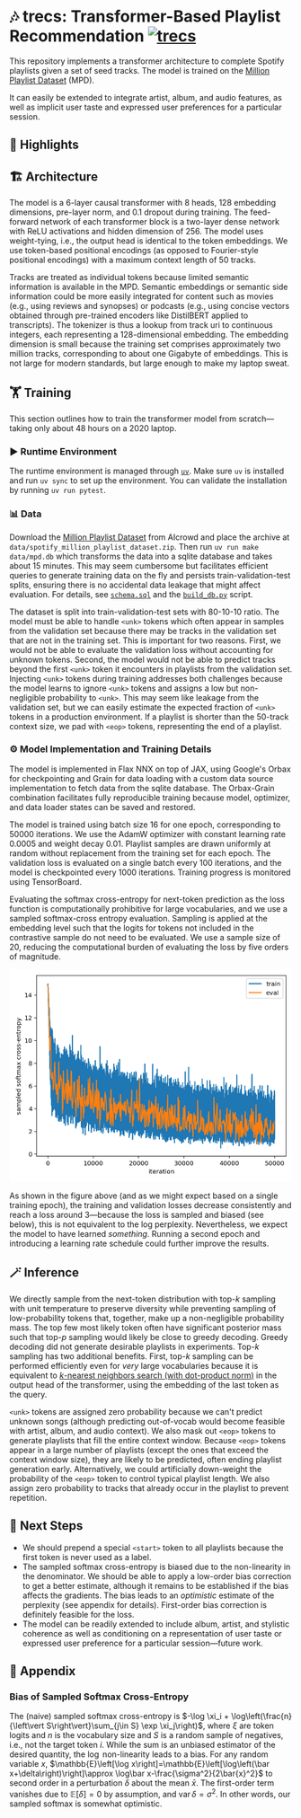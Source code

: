 # 🎶 trecs: Transformer-Based Playlist Recommendation [![trecs](https://github.com/tillahoffmann/trecs/actions/workflows/main.yaml/badge.svg)](https://github.com/tillahoffmann/trecs/actions/workflows/main.yaml)

This repository implements a transformer architecture to complete Spotify playlists given a set of seed tracks. The model is trained on the [Million Playlist Dataset](https://www.aicrowd.com/challenges/spotify-million-playlist-dataset-challenge) (MPD).

It can easily be extended to integrate artist, album, and audio features, as well as implicit user taste and expressed user preferences for a particular session.

## 🌟 Highlights



## 🏗️ Architecture

The model is a 6-layer causal transformer with 8 heads, 128 embedding dimensions, pre-layer norm, and 0.1 dropout during training. The feed-forward network of each transformer block is a two-layer dense network with ReLU activations and hidden dimension of 256. The model uses weight-tying, i.e., the output head is identical to the token embeddings. We use token-based positional encodings (as opposed to Fourier-style positional encodings) with a maximum context length of 50 tracks.

Tracks are treated as individual tokens because limited semantic information is available in the MPD. Semantic embeddings or semantic side information could be more easily integrated for content such as movies (e.g., using reviews and synopses) or podcasts (e.g., using concise vectors obtained through pre-trained encoders like DistilBERT applied to transcripts). The tokenizer is thus a lookup from track uri to continuous integers, each representing a 128-dimensional embedding. The embedding dimension is small because the training set comprises approximately two million tracks, corresponding to about one Gigabyte of embeddings. This is not large for modern standards, but large enough to make my laptop sweat.

## 🏋️ Training

This section outlines how to train the transformer model from scratch—taking only about 48 hours on a 2020 laptop.

### ▶️ Runtime Environment

The runtime environment is managed through [`uv`](https://docs.astral.sh/uv/). Make sure `uv` is installed and run `uv sync` to set up the environment. You can validate the installation by running `uv run pytest`.

### 📊 Data

Download the [Million Playlist Dataset](https://www.aicrowd.com/challenges/spotify-million-playlist-dataset-challenge) from AIcrowd and place the archive at `data/spotify_million_playlist_dataset.zip`. Then run `uv run make data/mpd.db` which transforms the data into a sqlite database and takes about 15 minutes. This may seem cumbersome but facilitates efficient queries to generate training data on the fly and persists train-validation-test splits, ensuring there is no accidental data leakage that might affect evaluation. For details, see [`schema.sql`](./src/trecs/schema.sql) and the [`build_db.py`](./src/trecs/scripts/build_db.py) script.

The dataset is split into train-validation-test sets with 80-10-10 ratio. The model must be able to handle `<unk>` tokens which often appear in samples from the validation set because there may be tracks in the validation set that are not in the training set. This is important for two reasons. First, we would not be able to evaluate the validation loss without accounting for unknown tokens. Second, the model would not be able to predict tracks beyond the first `<unk>` token it encounters in playlists from the validation set. Injecting `<unk>` tokens during training addresses both challenges because the model learns to ignore `<unk>` tokens and assigns a low but non-negligible probability to `<unk>`. This may seem like leakage from the validation set, but we can easily estimate the expected fraction of `<unk>` tokens in a production environment. If a playlist is shorter than the 50-track context size, we pad with `<eop>` tokens, representing the end of a playlist.

### ⚙️ Model Implementation and Training Details

The model is implemented in Flax NNX on top of JAX, using Google's Orbax for checkpointing and Grain for data loading with a custom data source implementation to fetch data from the sqlite database. The Orbax-Grain combination facilitates fully reproducible training because model, optimizer, and data loader states can be saved and restored.

The model is trained using batch size 16 for one epoch, corresponding to 50000 iterations. We use the AdamW optimizer with constant learning rate 0.0005 and weight decay 0.01. Playlist samples are drawn uniformly at random without replacement from the training set for each epoch. The validation loss is evaluated on a single batch every 100 iterations, and the model is checkpointed every 1000 iterations. Training progress is monitored using TensorBoard.

Evaluating the softmax cross-entropy for next-token prediction as the loss function is computationally prohibitive for large vocabularies, and we use a sampled softmax-cross entropy evaluation. Sampling is applied at the embedding level such that the logits for tokens not included in the contrastive sample do not need to be evaluated. We use a sample size of 20, reducing the computational burden of evaluating the loss by five orders of magnitude.

![](./training-plot.png)

As shown in the figure above (and as we might expect based on a single training epoch), the training and validation losses decrease consistently and reach a loss around 3—because the loss is sampled and biased (see below), this is not equivalent to the log perplexity. Nevertheless, we expect the model to have learned *something*. Running a second epoch and introducing a learning rate schedule could further improve the results.

## 🪄 Inference

We directly sample from the next-token distribution with top-$k$ sampling with unit temperature to preserve diversity while preventing sampling of low-probability tokens that, together, make up a non-negligible probability mass. The top few most likely token often have significant posterior mass such that top-$p$ sampling would likely be close to greedy decoding. Greedy decoding did not generate desirable playlists in experiments. Top-$k$ sampling has two additional benefits. First, top-$k$ sampling can be performed efficiently even for *very* large vocabularies because it is equivalent to [$k$-nearest neighbors search (with dot-product norm)](https://en.wikipedia.org/wiki/Maximum_inner-product_search) in the output head of the transformer, using the embedding of the last token as the query.

`<unk>` tokens are assigned zero probability because we can't predict unknown songs (although predicting out-of-vocab would become feasible with artist, album, and audio context). We also mask out `<eop>` tokens to generate playlists that fill the entire context window. Because `<eop>` tokens appear in a large number of playlists (except the ones that exceed the context window size), they are likely to be predicted, often ending playlist generation early. Alternatively, we could artificially down-weight the probability of the `<eop>` token to control typical playlist length. We also assign zero probability to tracks that already occur in the playlist to prevent repetition.

## 🚀 Next Steps

* We should prepend a special `<start>` token to all playlists because the first token is never used as a label.
* The sampled softmax cross-entropy is biased due to the non-linearity in the denominator. We should be able to apply a low-order bias correction to get a better estimate, although it remains to be established if the bias affects the gradients. The bias leads to an *optimistic* estimate of the perplexity (see appendix for details). First-order bias correction is definitely feasible for the loss.
* The model can be readily extended to include album, artist, and stylistic coherence as well as conditioning on a representation of user taste or expressed user preference for a particular session—future work.

## 📒 Appendix

### Bias of Sampled Softmax Cross-Entropy

The (naive) sampled softmax cross-entropy is $-\log \xi_i + \log\left(\frac{n}{\left\vert S\right\vert}\sum_{j\in S} \exp \xi_j\right)$, where $\xi$ are token logits and $n$ is the vocabulary size and $S$ is a random sample of negatives, i.e., not the target token $i$. While the sum is an unbiased estimator of the desired quantity, the $\log$ non-linearity leads to a bias. For any random variable $x$, $\mathbb{E}\left[\log x\right]=\mathbb{E}\left[\log\left(\bar x+\delta\right)\right]\approx \log\bar x-\frac{\sigma^2}{2\bar{x}^2}$ to second order in a perturbation $\delta$ about the mean $\bar x$. The first-order term vanishes due to $\mathbb{E}\left[\delta\right]=0$ by assumption, and $\mathrm{var}\,\delta=\sigma^2$. In other words, our sampled softmax is somewhat optimistic.
